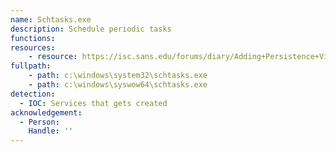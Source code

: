 ```yaml
---
name: Schtasks.exe
description: Schedule periodic tasks
functions:
resources:
    - resource: https://isc.sans.edu/forums/diary/Adding+Persistence+Via+Scheduled+Tasks/23633/
fullpath:
    - path: c:\windows\system32\schtasks.exe
    - path: c:\windows\syswow64\schtasks.exe
detection:
  - IOC: Services that gets created
acknowledgement:
  - Person: 
    Handle: ''
---
```

